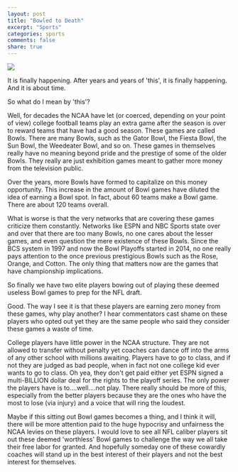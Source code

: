 ```yaml
---
layout: post
title: "Bowled to Death"
excerpt: "Sports"
categories: sports
comments: false
share: true
---
```


![](http://www.cbssports.com/images/blogs/mccaffrey-heisman-stanford.jpg)




It is finally happening. After years and years of 'this', it is finally happening. And it is about time.



So what do I mean by 'this'? 

Well, for decades the NCAA have let (or coerced, depending on your point of view) college football teams play an extra game after the season is over to reward teams that have had a good season. These games are called Bowls. There are many Bowls, such as the Gator Bowl, the Fiesta Bowl, the Sun Bowl, the Weedeater Bowl, and so on. These games in themselves really have no meaning beyond pride and the prestige of some of the older Bowls. They really are just exhibition games meant to gather more money from the television public.

Over the years, more Bowls have formed to capitalize on this money opportunity. This increase in the amount of Bowl games have diluted the idea of earning a Bowl spot. In fact, about 60 teams make a Bowl game. There are about 120 teams overall.

What is worse is that the very networks that are covering these games criticize them constantly. Networks like ESPN and NBC Sports state over and over that there are too many Bowls, no one cares about the lesser games, and even question the mere existence of these Bowls. Since the BCS system in 1997 and now the Bowl Playoffs started in 2014, no one really pays attention to the once previous prestigious Bowls such as the Rose, Orange, and Cotton. The only thing that matters now are the games that have championship implications. 


So finally we have two elite players bowing out of playing these deemed useless Bowl games to prep for the NFL draft. 



Good. The way I see it is that these players are earning zero money from these games, why play another? I hear commentators cast shame on these players who opted out yet they are the same people who said they consider these games a waste of time. 

College players have little power in the NCAA structure. They are not allowed to transfer without penalty yet coaches can dance off into the arms of any other school with millions awaiting. Players have to go to class, and if not they are judged as bad people, when in fact not one college kid ever wants to go to class. Oh yea, they don't get paid either yet ESPN signed a multi-BILLION dollar deal for the rights to the playoff series. The only power the players have is to....well....not play. There really should be more of this, especially from the better players because they are the ones who have the most to lose (via injury) and a voice that will ring the loudest. 


Maybe if this sitting out Bowl games becomes a thing, and I think it will, there will be more attention paid to the huge hypocrisy and unfairness the NCAA levies on these players. I would love to see all NFL caliber players sit out these deemed 'worthless' Bowl games to challenge the way we all take their free labor for granted. And hopefully someday one of these cowardly coaches will stand up in the best interest of their players and not the best interest for themselves. 







